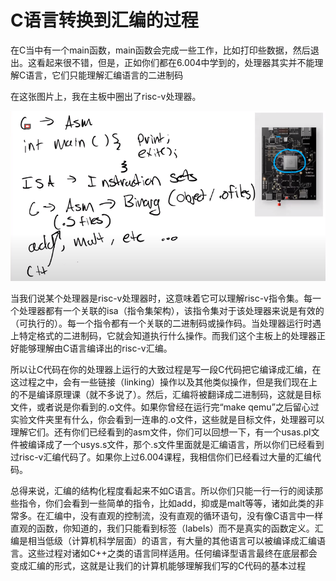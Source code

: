 # C语言转换到汇编的过程

在C当中有一个main函数，main函数会完成一些工作，比如打印些数据，然后退出。这看起来很不错，但是，正如你们都在6.004中学到的，处理器其实并不能理解C语言，它们只能理解汇编语言的二进制码

在这张图片上，我在主板中圈出了risc-v处理器。

![image01](../.gitbook/assets/lec05/image5.2-01.png)

当我们说某个处理器是risc-v处理器时，这意味着它可以理解risc-v指令集。每一个处理器都有一个关联的isa（指令集架构），该指令集对于该处理器来说是有效的（可执行的）。每一个指令都有一个关联的二进制码或操作码。当处理器运行时遇上特定格式的二进制码，它就会知道执行什么操作。而我们这个主板上的处理器正好能够理解由C语言编译出的risc-v汇编。

所以让C代码在你的处理器上运行的大致过程是写一段C代码把它编译成汇编，在这过程之中，会有一些链接（linking）操作以及其他类似操作，但是我们现在上的不是编译原理课（就不多说了）。然后，汇编将被翻译成二进制码，这就是目标文件，或者说是你看到的.o文件。如果你曾经在运行完“make qemu”之后留心过实验文件夹里有什么，你会看到一连串的.o文件，这些就是目标文件，处理器可以理解它们。还有你们已经看到的asm文件，你们可以回想一下，有一个usas.pl文件被编译成了一个usys.s文件，那个.s文件里面就是汇编语言，所以你们已经看到过risc-v汇编代码了。如果你上过6.004课程，我相信你们已经看过大量的汇编代码。

总得来说，汇编的结构化程度看起来不如C语言。所以你们只能一行一行的阅读那些指令，你们会看到一些简单的指令，比如add，抑或是malt等等，诸如此类的非常多。在汇编中，没有直观的控制流，没有直观的循环语句，没有像C语言中一样直观的函数，你知道的，我们只能看到标签（labels）而不是真实的函数定义。汇编是相当低级（计算机科学层面）的语言，有大量的其他语言可以被编译成汇编语言。这些过程对诸如C++之类的语言同样适用。任何编译型语言最终在底层都会变成汇编的形式，这就是让我们的计算机能够理解我们写的C代码的基本过程